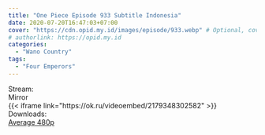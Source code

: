 ```yaml
---
title: "One Piece Episode 933 Subtitle Indonesia"
date: 2020-07-20T16:47:03+07:00
cover: "https://cdn.opid.my.id/images/episode/933.webp" # Optional, cover
# authorlink: https://opid.my.id
categories:
  - "Wano Country"
tags:
  - "Four Emperors"
---
```

<div class="ui menu violet borderless inverted">
  <div class="header item active">
        Stream:
    </div>
  <a class="active item" data-tab="mirror">
    <i class="odnoklassniki icon"></i> Mirror
  </a>
</div>
<div class="ui bottom attached tab segment active" style="border:0 !important;" data-tab="mirror">
{{< iframe link="https://ok.ru/videoembed/2179348302582" >}}
</div>
<div class="ui menu violet borderless inverted">
  <div class="header item active">
        Downloads:
    </div>
  <a class="item nounderline" href="https://ouo.io/21DLK9" target="_blank" rel="dofollow"><i class="google drive icon"></i>
    Average 480p</a>
</div>